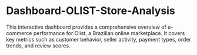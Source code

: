 # Dashboard-OLIST-Store-Analysis
This interactive dashboard provides a comprehensive overview of e-commerce performance for Olist, a Brazilian online marketplace. It covers key metrics such as customer behavior, seller activity, payment types, order trends, and review scores.
